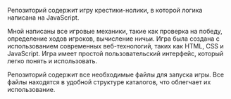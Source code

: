Репозиторий содержит игру крестики-нолики, в которой логика написана на JavaScript. 

Мной написаны все игровые механики, такие как проверка на победу, определение ходов игроков, вычисление ничьи. Игра была создана с использованием современных веб-технологий, таких как HTML, CSS и JavaScript. Игра имеет простой пользовательский интерфейс, который легко понять и использовать.

Репозиторий содержит все необходимые файлы для запуска игры. Все файлы находятся в удобной структуре каталогов, что облегчает их использование.
